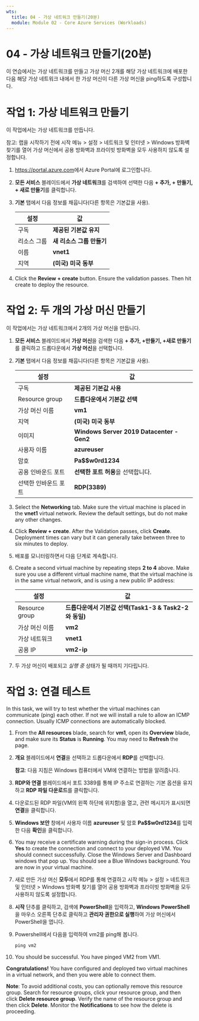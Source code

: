 ```yaml
---
wts:
  title: 04 - 가상 네트워크 만들기(20분)
  module: Module 02 - Core Azure Services (Workloads)
---
```

# <a name="04---create-a-virtual-network-20-min"></a>04 - 가상 네트워크 만들기(20분)

이 연습에서는 가상 네트워크를 만들고 가상 머신 2개를 해당 가상 네트워크에 배포한 다음 해당 가상 네트워크 내에서 한 가상 머신이 다른 가상 머신을 ping하도록 구성합니다.

# <a name="task-1-create-a-virtual-network"></a>작업 1: 가상 네트워크 만들기 

이 작업에서는 가상 네트워크를 만듭니다. 

참고: 랩을 시작하기 전에 시작 메뉴 > 설정 > 네트워크 및 인터넷 > Windows 방화벽 찾기를 열어 가상 머신에서 공용 방화벽과 프라이빗 방화벽을 모두 사용하지 않도록 설정합니다.

1. <a href="https://portal.azure.com" target="_blank"><span style="color: #0066cc;" color="#0066cc">https://portal.azure.com</span></a>에서 Azure Portal에 로그인합니다.

2. **모든 서비스** 블레이드에서 **가상 네트워크**를 검색하여 선택한 다음 **+ 추가, + 만들기, + 새로 만들기**를 클릭합니다. 

3. **기본** 탭에서 다음 정보를 채웁니다(다른 항목은 기본값을 사용).

    | 설정 | 값 | 
    | --- | --- |
    | 구독 | **제공된 기본값 유지** |
    | 리소스 그룹 | **새 리소스 그룹 만들기** |
    | 이름 | **vnet1** |
    | 지역 | **(미국) 미국 동부** |
    
   
4. Click the <bpt id="p1">**</bpt>Review + create<ept id="p1">**</ept> button. Ensure the validation passes. Then hit create to deploy the resource.


# <a name="task-2-create-two-virtual-machines"></a>작업 2: 두 개의 가상 머신 만들기

이 작업에서는 가상 네트워크에서 2개의 가상 머신을 만듭니다. 

1. **모든 서비스** 블레이드에서 **가상 머신**을 검색한 다음 **+ 추가, +만들기, +새로 만들기**를 클릭하고 드롭다운에서 **가상 머신**을 선택합니다. 

2. **기본** 탭에서 다음 정보를 채웁니다(다른 항목은 기본값을 사용).

   | 설정 | 값 | 
   | --- | --- |
   | 구독 | **제공된 기본값 사용** |
   | Resource group |  **드롭다운에서 기본값 선택** |
   | 가상 머신 이름 | **vm1**|
   | 지역 | **(미국) 미국 동부** |
   | 이미지 | **Windows Server 2019 Datacenter - Gen2** |
   | 사용자 이름| **azureuser** |
   | 암호| **Pa$$w0rd1234** |
   | 공용 인바운드 포트| **선택한 포트 허용**을 선택합니다.  |
   | 선택한 인바운드 포트| **RDP(3389)** |
   

3. Select the <bpt id="p1">**</bpt>Networking<ept id="p1">**</ept> tab. Make sure the virtual machine is placed in the <bpt id="p2">**</bpt>vnet1<ept id="p2">**</ept> virtual network. Review the default settings, but do not make any other changes. 

4. Click <bpt id="p1">**</bpt>Review + create<ept id="p1">**</ept>. After the Validation passes, click <bpt id="p1">**</bpt>Create<ept id="p1">**</ept>. Deployment times can vary but it can generally take between three to six minutes to deploy.

5. 배포를 모니터링하면서 다음 단계로 계속합니다. 

6. Create a second virtual machine by repeating steps <bpt id="p1">**</bpt>2 to 4<ept id="p1">**</ept> above. Make sure you use a different virtual machine name, that the virtual machine is in the same virtual network, and is using a new public IP address:

    | 설정 | 값 |
    | --- | --- |
    | Resource group | **드롭다운에서 기본값 선택(Task1-3 & Task2-2와 동일)** |
    | 가상 머신 이름 |  **vm2** |
    | 가상 네트워크 | **vnet1** |
    | 공용 IP | **vm2-ip** |

7. 두 가상 머신이 배포되고 *실행 중* 상태가 될 때까지 기다립니다.

# <a name="task-3-test-the-connection"></a>작업 3: 연결 테스트 

In this task, we will try to test whether the virtual machines can communicate (ping) each other. If not we will install a rule to allow an ICMP connection. Usually ICMP connections are automatically blocked.

1. From the <bpt id="p1">**</bpt>All resources<ept id="p1">**</ept> blade, search for <bpt id="p2">**</bpt>vm1<ept id="p2">**</ept>, open its <bpt id="p3">**</bpt>Overview<ept id="p3">**</ept> blade, and make sure its <bpt id="p4">**</bpt>Status<ept id="p4">**</ept> is <bpt id="p5">**</bpt>Running<ept id="p5">**</ept>. You may need to <bpt id="p1">**</bpt>Refresh<ept id="p1">**</ept> the page.

2. **개요** 블레이드에서 **연결**을 선택하고 드롭다운에서 **RDP**를 선택합니다.

    **참고**: 다음 지침은 Windows 컴퓨터에서 VM에 연결하는 방법을 알려줍니다. 

3. **RDP와 연결** 블레이드에서 포트 3389를 통해 IP 주소로 연결하는 기본 옵션을 유지하고 **RDP 파일 다운로드**를 클릭합니다.

4. 다운로드된 RDP 파일(VM의 왼쪽 하단에 위치함)을 열고, 관련 메시지가 표시되면 **연결**을 클릭합니다. 

5. **Windows 보안** 창에서 사용자 이름 **azureuser** 및 암호 **Pa$$w0rd1234**를 입력한 다음 **확인**을 클릭합니다.

6. You may receive a certificate warning during the sign-in process. Click <bpt id="p1">**</bpt>Yes<ept id="p1">**</ept> to create the connection and connect to your deployed VM. You should connect successfully. Close the Windows Server and Dashboard windows that pop up. You should see a Blue Windows background. You are now in your virtual machine.

7. 새로 만든 가상 머신 **모두**에서 RDP를 통해 연결하고 시작 메뉴 > 설정 > 네트워크 및 인터넷 > Windows 방화벽 찾기를 열어 공용 방화벽과 프라이빗 방화벽을 모두 사용하지 않도록 설정합니다.

8. **시작** 단추를 클릭하고, 검색에 **PowerShell**을 입력하고, **Windows PowerShell**을 마우스 오른쪽 단추로 클릭하고 **관리자 권한으로 실행**하여 가상 머신에서 PowerShell을 엽니다.

9. Powershell에서 다음을 입력하여 vm2를 ping해 봅니다.

   ```PowerShell
   ping vm2
   ```

 10. You should be successful. You have pinged VM2 from VM1.


<bpt id="p1">**</bpt>Congratulations!<ept id="p1">**</ept> You have configured and deployed two virtual machines in a virtual network, and then you were able to connect them.

<bpt id="p1">**</bpt>Note<ept id="p1">**</ept>: To avoid additional costs, you can optionally remove this resource group. Search for resource groups, click your resource group, and then click <bpt id="p1">**</bpt>Delete resource group<ept id="p1">**</ept>. Verify the name of the resource group and then click <bpt id="p1">**</bpt>Delete<ept id="p1">**</ept>. Monitor the <bpt id="p1">**</bpt>Notifications<ept id="p1">**</ept> to see how the delete is proceeding.
